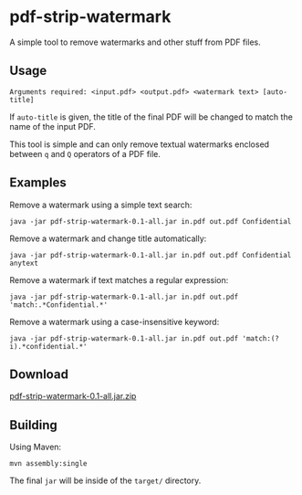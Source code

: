# pdf-strip-watermark

A simple tool to remove watermarks and other stuff from PDF files.

## Usage

    Arguments required: <input.pdf> <output.pdf> <watermark text> [auto-title]
    
If `auto-title` is given, the title of the final PDF will be changed to
match the name of the input PDF.

This tool is simple and can only remove textual watermarks enclosed between
`q` and `Q` operators of a PDF file.

## Examples

Remove a watermark using a simple text search:

    java -jar pdf-strip-watermark-0.1-all.jar in.pdf out.pdf Confidential
    
Remove a watermark and change title automatically:

    java -jar pdf-strip-watermark-0.1-all.jar in.pdf out.pdf Confidential anytext
    
Remove a watermark if text matches a regular expression:

    java -jar pdf-strip-watermark-0.1-all.jar in.pdf out.pdf 'match:.*Confidential.*'
    
Remove a watermark using a case-insensitive keyword:

    java -jar pdf-strip-watermark-0.1-all.jar in.pdf out.pdf 'match:(?i).*confidential.*'
    
## Download

[pdf-strip-watermark-0.1-all.jar.zip](https://github.com/kenoph/pdf-strip-watermark/files/823009/pdf-strip-watermark-0.1-all.jar.zip)
    
## Building

Using Maven:

    mvn assembly:single

The final `jar` will be inside of the `target/` directory.